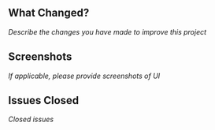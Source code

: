 ## What Changed?

_Describe the changes you have made to improve this project_

## Screenshots

_If applicable, please provide screenshots of UI_

## Issues Closed
_Closed issues_
